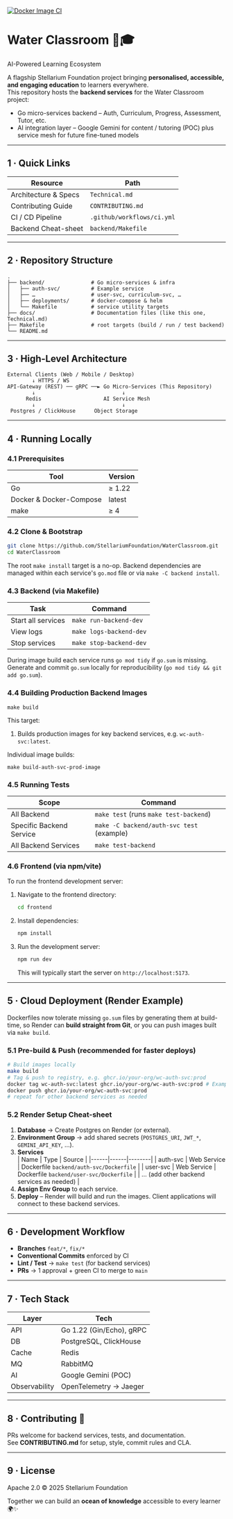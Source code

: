 [![Docker Image CI](https://github.com/StellariumFoundation/WaterClassroom/actions/workflows/docker-image.yml/badge.svg?branch=Development)](https://github.com/StellariumFoundation/WaterClassroom/actions/workflows/docker-image.yml)

# Water Classroom 🌊🎓  
AI-Powered Learning Ecosystem  

A flagship Stellarium Foundation project bringing **personalised, accessible, and engaging education** to learners everywhere.  
This repository hosts the **backend services** for the Water Classroom project:

* Go micro-services backend – Auth, Curriculum, Progress, Assessment, Tutor, etc.
* AI integration layer – Google Gemini for content / tutoring (POC) plus service mesh for future fine-tuned models

---

## 1 · Quick Links
| Resource | Path |
|----------|------|
| Architecture & Specs | `Technical.md` |
| Contributing Guide   | `CONTRIBUTING.md` |
| CI / CD Pipeline     | `.github/workflows/ci.yml` |
| Backend Cheat-sheet  | `backend/Makefile` |

---

## 2 · Repository Structure
```
.
├── backend/               # Go micro-services & infra
│   ├── auth-svc/          # Example service
│   ├── …                  # user-svc, curriculum-svc, …
│   ├── deployments/       # docker-compose & helm
│   └── Makefile           # service utility targets
├── docs/                  # Documentation files (like this one, Technical.md)
├── Makefile               # root targets (build / run / test backend)
└── README.md
```

---

## 3 · High-Level Architecture
```
External Clients (Web / Mobile / Desktop)
        ↓ HTTPS / WS
API-Gateway (REST) ── gRPC ──► Go Micro-Services (This Repository)
        ↓                            ↓
      Redis                    AI Service Mesh
        ↓                            ↓
 Postgres / ClickHouse      Object Storage
```

---

## 4 · Running Locally

### 4.1 Prerequisites
| Tool | Version |
|------|---------|
| Go | ≥ 1.22 |
| Docker & Docker-Compose | latest |
| make | ≥ 4 |

### 4.2 Clone & Bootstrap
```bash
git clone https://github.com/StellariumFoundation/WaterClassroom.git
cd WaterClassroom
```
The root `make install` target is a no-op. Backend dependencies are managed within each service's `go.mod` file or via `make -C backend install`.

### 4.3 Backend (via Makefile)
| Task | Command |
|------|---------|
| Start all services | `make run-backend-dev` |
| View logs          | `make logs-backend-dev` |
| Stop services      | `make stop-backend-dev` |

During image build each service runs `go mod tidy` if `go.sum` is missing.  
Generate and commit `go.sum` locally for reproducibility (`go mod tidy && git add go.sum`).

### 4.4 Building Production Backend Images
```
make build
```
This target:
1. Builds production images for key backend services, e.g. `wc-auth-svc:latest`.

Individual image builds:
```
make build-auth-svc-prod-image
```

### 4.5 Running Tests
| Scope | Command |
|-------|---------|
| All Backend   | `make test` (runs `make test-backend`) |
| Specific Backend Service | `make -C backend/auth-svc test` (example) |
| All Backend Services | `make test-backend` |

### 4.6 Frontend (via npm/vite)
To run the frontend development server:
1. Navigate to the frontend directory:
   ```bash
   cd frontend
   ```
2. Install dependencies:
   ```bash
   npm install
   ```
3. Run the development server:
   ```bash
   npm run dev
   ```
   This will typically start the server on `http://localhost:5173`.

---

## 5 · Cloud Deployment (Render Example)

Dockerfiles now tolerate missing `go.sum` files by generating them at build-time, so Render can **build straight from Git**, or you can push images built via `make build`.

### 5.1 Pre-build & Push (recommended for faster deploys)
```bash
# Build images locally
make build
# Tag & push to registry, e.g. ghcr.io/your-org/wc-auth-svc:prod
docker tag wc-auth-svc:latest ghcr.io/your-org/wc-auth-svc:prod # Example for auth-svc
docker push ghcr.io/your-org/wc-auth-svc:prod
# repeat for other backend services as needed
```

### 5.2 Render Setup Cheat-sheet
1. **Database** → Create Postgres on Render (or external).
2. **Environment Group** → add shared secrets (`POSTGRES_URI`, `JWT_*`, `GEMINI_API_KEY`, …).
3. **Services**  
   | Name | Type | Source |
   |------|------|--------|
   | auth-svc | Web Service | Dockerfile `backend/auth-svc/Dockerfile` |
   | user-svc | Web Service | Dockerfile `backend/user-svc/Dockerfile` |
   | … (add other backend services as needed) |
4. **Assign Env Group** to each service.
5. **Deploy** – Render will build and run the images. Client applications will connect to these backend services.

---

## 6 · Development Workflow
* **Branches** `feat/*`, `fix/*`
* **Conventional Commits** enforced by CI
* **Lint / Test** → `make test` (for backend services)
* **PRs** → 1 approval + green CI to merge to `main`

---

## 7 · Tech Stack
| Layer | Tech |
|-------|------|
| API | Go 1.22 (Gin/Echo), gRPC |
| DB | PostgreSQL, ClickHouse |
| Cache | Redis |
| MQ | RabbitMQ |
| AI | Google Gemini (POC) |
| Observability | OpenTelemetry → Jaeger |

---

## 8 · Contributing 🤝
PRs welcome for backend services, tests, and documentation.  
See **CONTRIBUTING.md** for setup, style, commit rules and CLA.

---

## 9 · License
Apache 2.0 © 2025 Stellarium Foundation  

Together we can build an **ocean of knowledge** accessible to every learner 🌍✨
